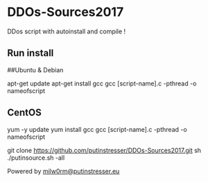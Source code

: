 # DDOs-Sources2017 
DDos script with autoinstall and compile !

## Run install
##Ubuntu & Debian

apt-get update
apt-get install gcc
gcc [script-name].c -pthread -o nameofscript

## CentOS

yum -y update
yum install gcc
gcc [script-name].c -pthread -o nameofscript

git clone https://github.com/putinstresser/DDOs-Sources2017.git
sh ./putinsource.sh -all

Powered by milw0rm@putinstresser.eu

